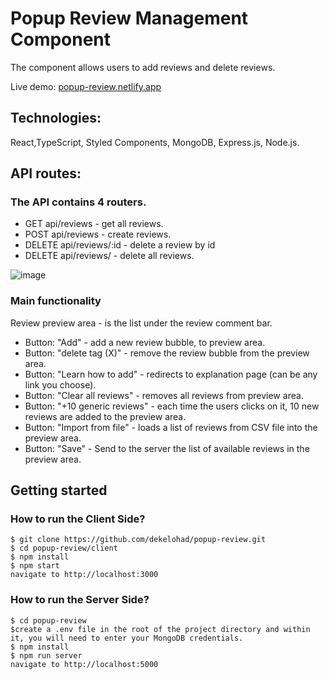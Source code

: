 # **Popup Review Management Component**
The component allows users to add reviews and delete reviews.

Live demo:
[popup-review.netlify.app](https://popup-review.netlify.app/)

## Technologies:
React,TypeScript, Styled Components, MongoDB, Express.js, Node.js.

## API routes:
### The API contains 4 routers.

  * GET	api/reviews - get all reviews.<br>
  * POST	api/reviews - create reviews.<br>
  *	DELETE api/reviews/:id - delete a review by id<br>
  *	DELETE api/reviews/ - delete all reviews.<br>
 
 
 ![image](https://user-images.githubusercontent.com/23708468/184546468-92d46d1d-f3af-4f5a-a9b4-a22e61cf8bfd.png)

### Main functionality

Review preview area - is the list under the review comment bar.

- Button: "Add" - add a new review bubble, to preview area.
- Button: "delete tag (X)" - remove the review bubble from the preview area.
- Button: "Learn how to add" - redirects to explanation page (can be any link you choose).
- Button: "Clear all reviews" - removes all reviews from preview area.
- Button: "+10 generic reviews" - each time the users clicks on it, 10 new reviews are added to the preview area.
- Button: "Import from file" - loads a list of reviews from CSV file into the preview area.
- Button: "Save" - Send to the server the list of available reviews in the preview area.
 

## Getting started

### How to run the  Client Side?

```
$ git clone https://github.com/dekelohad/popup-review.git
$ cd popup-review/client
$ npm install
$ npm start
navigate to http://localhost:3000
 ```


### How to run the Server Side?
```
$ cd popup-review
$create a .env file in the root of the project directory and within it, you will need to enter your MongoDB credentials.
$ npm install
$ npm run server
navigate to http://localhost:5000
```
